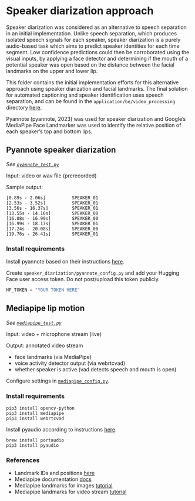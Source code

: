 # Speaker diarization approach 
Speaker diarization was considered as an alternative to speech separation in an initial implementation. Unlike speech separation, which produces isolated speech signals for each speaker, speaker diarization is a purely audio-based task which aims to predict speaker identities for each time segment. Low confidence predictions could then be corroborated using the visual inputs, by applying a face detector and determining if the mouth of a potential speaker was open based on the distance between the facial landmarks on the upper and lower lip. 

This folder contains the initial implementation efforts for this alternative approach using speaker diarization and facial landmarks. The final solution for automated captioning and speaker identification uses speech separation, and can be found in the `application/be/video_processing` directory [here](../application/be/video_processing).

Pyannote (pyannote, 2023) was used for speaker diarization and Google’s MediaPipe Face Landmarker was used to identify the relative position of each speaker’s top and bottom lips. 

## Pyannote speaker diarization 
*See [`pyannote_test.py`](./pyannote_test.py)*

Input: video or wav file (prerecorded)

Sample output:
```
[0.89s - 2.06s]          SPEAKER_01
[2.53s - 3.52s]          SPEAKER_01
[3.56s - 16.37s]         SPEAKER_01
[13.55s - 14.16s]        SPEAKER_00
[16.08s - 16.99s]        SPEAKER_00
[16.99s - 18.17s]        SPEAKER_01
[17.24s - 20.08s]        SPEAKER_00
[19.76s - 26.41s]        SPEAKER_01
```

### Install requirements
Install pyannote based on their instructions [here](https://github.com/pyannote/pyannote-audio?tab=readme-ov-file#tldr).

Create `speaker_diarization/pyannote_config.py` and add your Hugging Face user access token. Do not post/upload this token publicly.
```py
HF_TOKEN = "YOUR TOKEN HERE"
```

## Mediapipe lip motion 
*See [`mediapipe_test.py`](./mediapipe_test.py)*

Input: video + microphone stream (live)

Output: annotated video stream 
* face landmarks (via MediaPipe)
* voice activity detector output (via webrtcvad)
* whether speaker is active (vad detects speech and mouth is open)

Configure settings in [`mediapipe_config.py`](./mediapipe_config.py).

### Install requirements
```
pip3 install opencv-python
pip3 install mediapipe
pip3 install webrtcvad
```
Install pyaudio according to instructions [here](https://people.csail.mit.edu/hubert/pyaudio/).
```
brew install portaudio
pip3 install pyaudio
```

### References
* Landmark IDs and positions [here](https://storage.googleapis.com/mediapipe-assets/documentation/mediapipe_face_landmark_fullsize.png)
* Mediapipe documentation [docs](https://mediapipe.readthedocs.io/en/latest/solutions/face_mesh.html)
* Mediapipe landmarks for images [tutorial](https://developers.google.com/mediapipe/solutions/vision/face_landmarker/python#image)
* Mediapipe landmarks for video stream [tutorial](https://developers.google.com/mediapipe/solutions/vision/face_landmarker/python#live-stream)